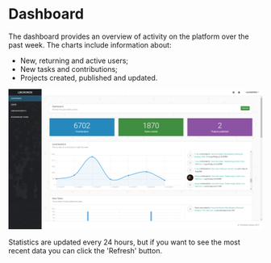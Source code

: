 # Dashboard

The dashboard provides an overview of activity on the platform over the
past week. The charts include information about:

- New, returning and active users;
- New tasks and contributions;
- Projects created, published and updated.

![Site Admin - dashboard](/assets/admin-site-dashboard.png?raw=true)

Statistics are updated every 24 hours, but if you want to see the most recent
data you can click the 'Refresh' button.
